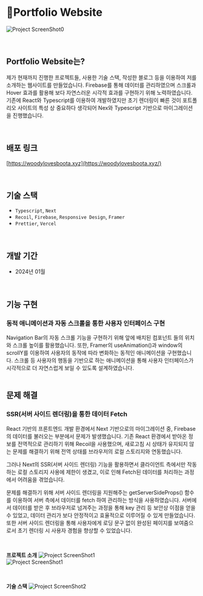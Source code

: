 # Portfolio Website

![Project ScreenShot0](https://firebasestorage.googleapis.com/v0/b/travelgo-6fa6a.appspot.com/o/Portfolio%2F1704345778942.webp?alt=media&token=33598474-e14e-4493-afe1-9b1e01d5dcde)

<br>

## Portfolio Website는?

제가 현재까지 진행한 프로젝트들, 사용한 기술 스택, 작성한 블로그 등을 이용하여 저를 소개하는 웹사이트를 만들었습니다. Firebase를 통해 데이터를 관리하였으며 스크롤과 Hover 효과를 활용해 보다 자연스러운 시각적 효과를 구현하기 위해 노력하였습니다. 
기존에 React와 Typescript를 이용하여 개발하였지만 초기 렌더링이 빠른 것이 포트폴리오 사이트의 특성 상 중요하다 생각되어 Nex와 Typescript 기반으로 마이그레이션을 진행했습니다.<br>

<br>

## 배포 링크

[https://woodylovesboota.xyz](https://woodylovesboota.xyz/)

<br>

## 기술 스택

- `Typescript`, `Next`
- `Recoil`, `Firebase`, `Responsive Design`, `Framer`
- `Prettier`, `Vercel`

<br>

## 개발 기간

- 2024년 01월

<br>

## 기능 구현
### 동적 애니메이션과 자동 스크롤을 통한 사용자 인터페이스 구현<br>
Navigation Bar의 자동 스크롤 기능을 구현하기 위해 앞에 배치된 컴포넌트 들의 위치와 스크롤 높이를 활용했습니다. 또한, Framer의 useAnimation()과 window의 scrollY를 이용하여 사용자의 동작에 따라 변화하는 동적인 애니메이션을 구현했습니다.
스크롤 등 사용자의 행동을 기반으로 하는 애니메이션을 통해 사용자 인터페이스가 시각적으로 더 자연스럽게 보일 수 있도록 설계하였습니다.<br><br>

## 문제 해결
### SSR(서버 사이드 렌더링)을 통한 데이터 Fetch<br>
React 기반의 프론트엔드 개발 환경에서 Next 기반으로의 마이그레이션 중, Firebase의 데이터를 불러오는 부분에서 문제가 발생했습니다. 기존 React 환경에서 받아온 정보를 전역적으로 관리하기 위해 Recoil을 사용했으며, 새로고침 시 상태가 유지되지 않는 문제를 해결하기 위해 전역 상태를 브라우저의 로컬 스토리지와 연동했습니다.<br>

그러나 Next의 SSR(서버 사이드 렌더링) 기능을 활용하면서 클라이언트 측에서만 작동하는 로컬 스토리지 사용에 제한이 생겼고, 이로 인해 Fetch된 데이터를 처리하는 과정에서 어려움을 겪었습니다. <br>

문제를 해결하기 위해 서버 사이드 렌더링을 지원해주는 getServerSideProps() 함수를 이용하여 서버 측에서 데이터를 fetch 하여 관리하는 방식을 사용하였습니다. 서버에서 데이터를 받은 후 브라우저로 넘겨주는 과정을 통해 key 관리 등 보안상 이점을 얻을 수 있었고, 데이터 관리가 보다 안정적이고 효율적으로 이루어질 수 있게 만들었습니다. 또한 서버 사이드 렌더링을 통해 사용자에게 로딩 문구 없이 완성된 페이지를 보여줌으로서 초기 렌더링 시 사용자 경험을 향상할 수 있었습니다.<br>

<br>

**프로젝트 소개**
![Project ScreenShot1](https://firebasestorage.googleapis.com/v0/b/travelgo-6fa6a.appspot.com/o/Portfolio%2F1704347290241.webp?alt=media&token=7ae62f1d-e8af-43a8-8941-b095f771dac0)
<br>
![Project ScreenShot1](https://firebasestorage.googleapis.com/v0/b/travelgo-6fa6a.appspot.com/o/Portfolio%2F1704346056093.webp?alt=media&token=9f86fe52-a560-4442-9e88-4dd410b88199)


<br>

**기술 스택**
![Project ScreenShot2](https://firebasestorage.googleapis.com/v0/b/travelgo-6fa6a.appspot.com/o/Portfolio%2F1704347267573.webp?alt=media&token=55049ed5-fb7c-4fd7-bedb-9a11f4d55c8c)


